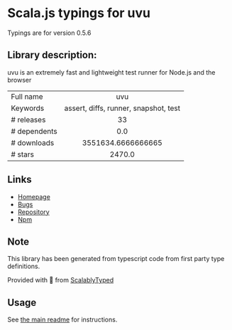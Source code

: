 
# Scala.js typings for uvu

Typings are for version 0.5.6

## Library description:
uvu is an extremely fast and lightweight test runner for Node.js and the browser

|                    |                 |
| ------------------ | :-------------: |
| Full name          | uvu |
| Keywords           | assert, diffs, runner, snapshot, test |
| # releases         | 33 |
| # dependents       | 0.0 |
| # downloads        | 3551634.6666666665 |
| # stars            | 2470.0 |

## Links
- [Homepage](https://github.com/lukeed/uvu#readme)
- [Bugs](https://github.com/lukeed/uvu/issues)
- [Repository](https://github.com/lukeed/uvu)
- [Npm](https://www.npmjs.com/package/uvu)
    


## Note
This library has been generated from typescript code from first party type definitions.

Provided with :purple_heart: from [ScalablyTyped](https://github.com/oyvindberg/ScalablyTyped)

## Usage
See [the main readme](../../readme.md) for instructions.


